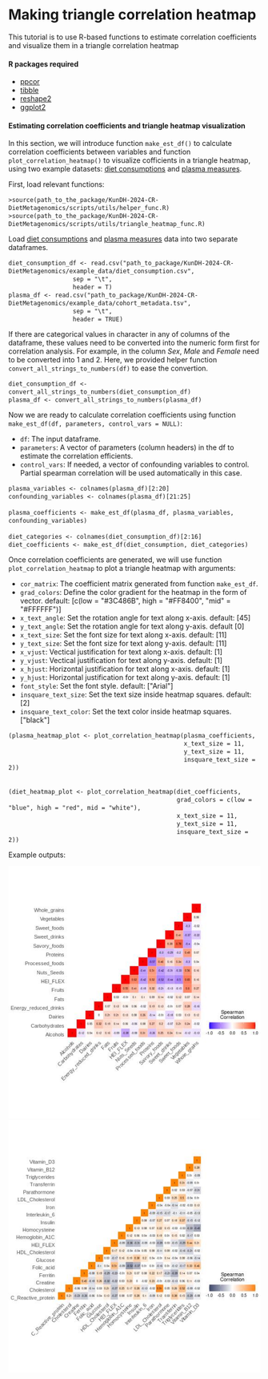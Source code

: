 # Making triangle correlation heatmap
This tutorial is to use R-based functions to estimate correlation coefficients and visualize them in a triangle correlation heatmap

#### R packages required
* [ppcor](https://rdrr.io/cran/ppcor/man/pcor.html)
* [tibble](https://tibble.tidyverse.org/)
* [reshape2](https://cran.r-project.org/web/packages/reshape2/index.html)
* [ggplot2](https://ggplot2.tidyverse.org/)

#### Estimating correlation coefficients and triangle heatmap visualization

In this section, we will introduce function `make_est_df()` to calculate correlation coefficients between variables and function `plot_correlation_heatmap()` to visualize cofficients in a triangle heatmap, using two example datasets: [diet consumptions](../example_data/diet_consumption.csv) and [plasma measures](../example_data/cohort_metadata.tsv).

First, load relevant functions:

```{r}
>source(path_to_the_package/KunDH-2024-CR-DietMetagenomics/scripts/utils/helper_func.R)
>source(path_to_the_package/KunDH-2024-CR-DietMetagenomics/scripts/utils/triangle_heatmap_func.R)
```

Load [diet consumptions](../example_data/diet_consumption.csv) and [plasma measures](../example_data/cohort_metadata.tsv) data into two separate dataframes.

```{r}
diet_consumption_df <- read.csv("path_to_package/KunDH-2024-CR-DietMetagenomics/example_data/diet_consumption.csv",
                  sep = "\t",
                  header = T)
plasma_df <- read.csv("path_to_package/KunDH-2024-CR-DietMetagenomics/example_data/cohort_metadata.tsv",
                  sep = "\t",
                  header = TRUE)
```

If there are categorical values in character in any of columns of the dataframe, these values need to be converted into the numeric form first for correlation analysis. For example, in the column *Sex*, *Male* and *Female* need to be converted into 1 and 2. Here, we provided helper function `convert_all_strings_to_numbers(df)` to ease the convertion.

```{r}
diet_consumption_df <- convert_all_strings_to_numbers(diet_consumption_df)
plasma_df <- convert_all_strings_to_numbers(plasma_df)
```

Now we are ready to calculate correlation coefficients using function `make_est_df(df, parameters, control_vars = NULL)`:
  * `df`: The input dataframe.
  * `parameters`: A vector of parameters (column headers) in the df to estimate the correlation efficients.
  * `control_vars`: If needed, a vector of confounding variables to control. Partial spearman correlation will be used automatically in this case. 

```{r}
plasma_variables <- colnames(plasma_df)[2:20]
confounding_variables <- colnames(plasma_df)[21:25]

plasma_coefficients <- make_est_df(plasma_df, plasma_variables, confounding_variables)

diet_categories <- colnames(diet_consumption_df)[2:16]
diet_coefficients <- make_est_df(diet_consumption, diet_categories)
```


Once correlation coefficients are generated, we will use function `plot_correlation_heatmap` to plot a triangle heatmap with arguments:
  * `cor_matrix`: The coefficient matrix generated from function `make_est_df`.
  * `grad_colors`: Define the color gradient for the heatmap in the form of vector. default: [c(low = "#3C486B", high = "#FF8400", "mid" = "#FFFFFF")]
  * `x_text_angle`: Set the rotation angle for text along x-axis. default: [45]
  * `y_text_angle`: Set the rotation angle for text along y-axis. default [0]
  * `x_text_size`: Set the font size for text along x-axis. default: [11]
  * `y_text_size`: Set the font size for text along y-axis. default: [11]
  * `x_vjust`: Vectical justification for text along x-axis. default: [1]
  * `y_vjust`: Vectical justification for text along y-axis. default: [1]
  * `x_hjust`: Horizontal justification for text along x-axis. default: [1]
  * `y_hjust`: Horizontal justification for text along y-axis. default: [1]
  * `font_style`: Set the font style. default: ["Arial"]
  * `insquare_text_size`: Set the text size inside heatmap squares. default: [2]
  * `insquare_text_color`: Set the text color inside heatmap squares. ["black"]

```{R}
(plasma_heatmap_plot <- plot_correlation_heatmap(plasma_coefficients,
                                                 x_text_size = 11,
                                                 y_text_size = 11,
                                                 insquare_text_size = 2))


(diet_heatmap_plot <- plot_correlation_heatmap(diet_coefficients,
                                               grad_colors = c(low = "blue", high = "red", mid = "white"),
                                               x_text_size = 11,
                                               y_text_size = 11,
                                               insquare_text_size = 2))
```
Example outputs:

![diet correlations](../example_data/diet_cor_plot.jpg)
![plasma correlations](../example_data/plasma_cor_plot.jpg)